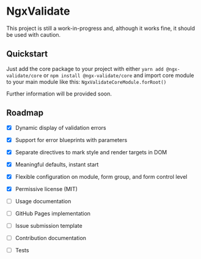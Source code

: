# NgxValidate

This project is still a work-in-progress and, although it works fine, it should be used with caution.

## Quickstart

Just add the core package to your project with either `yarn add @ngx-validate/core` or `npm install @ngx-validate/core` and import core module to your main module like this: `NgxValidateCoreModule.forRoot()`

Further information will be provided soon.

## Roadmap

- [x] Dynamic display of validation errors

- [x] Support for error blueprints with parameters

- [x] Separate directives to mark style and render targets in DOM

- [x] Meaningful defaults, instant start

- [x] Flexible configuration on module, form group, and form control level

- [x] Permissive license (MIT)

- [ ] Usage documentation

- [ ] GitHub Pages implementation

- [ ] Issue submission template

- [ ] Contribution documentation

- [ ] Tests
